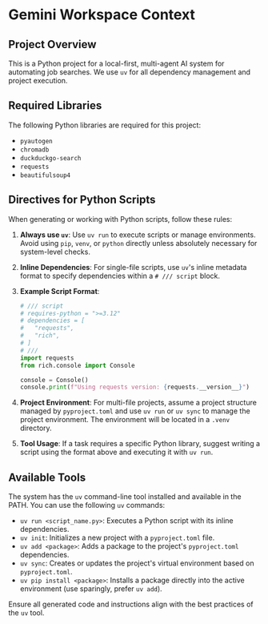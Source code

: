 # Gemini Workspace Context

## Project Overview

This is a Python project for a local-first, multi-agent AI system for automating job searches. We use `uv` for all dependency management and project execution.

## Required Libraries

The following Python libraries are required for this project:

- `pyautogen`
- `chromadb`
- `duckduckgo-search`
- `requests`
- `beautifulsoup4`

## Directives for Python Scripts

When generating or working with Python scripts, follow these rules:

1.  **Always use `uv`**: Use `uv run` to execute scripts or manage environments. Avoid using `pip`, `venv`, or `python` directly unless absolutely necessary for system-level checks.
2.  **Inline Dependencies**: For single-file scripts, use `uv`'s inline metadata format to specify dependencies within a `# /// script` block.
3.  **Example Script Format**:

    ```python
    # /// script
    # requires-python = ">=3.12"
    # dependencies = [
    #   "requests",
    #   "rich",
    # ]
    # ///
    import requests
    from rich.console import Console

    console = Console()
    console.print(f"Using requests version: {requests.__version__}")
    ```

4.  **Project Environment**: For multi-file projects, assume a project structure managed by `pyproject.toml` and use `uv run` or `uv sync` to manage the project environment. The environment will be located in a `.venv` directory.
5.  **Tool Usage**: If a task requires a specific Python library, suggest writing a script using the format above and executing it with `uv run`.

## Available Tools

The system has the `uv` command-line tool installed and available in the PATH. You can use the following `uv` commands:

- `uv run <script_name.py>`: Executes a Python script with its inline dependencies.
- `uv init`: Initializes a new project with a `pyproject.toml` file.
- `uv add <package>`: Adds a package to the project's `pyproject.toml` dependencies.
- `uv sync`: Creates or updates the project's virtual environment based on `pyproject.toml`.
- `uv pip install <package>`: Installs a package directly into the active environment (use sparingly, prefer `uv add`).

Ensure all generated code and instructions align with the best practices of the `uv` tool.
